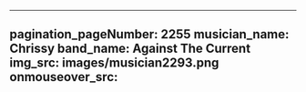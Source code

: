 ------
pagination_pageNumber: 2255
musician_name: Chrissy
band_name: Against The Current
img_src: images/musician2293.png
onmouseover_src: 
------